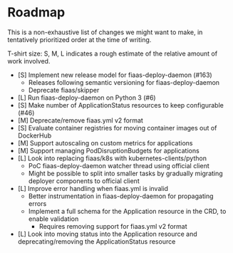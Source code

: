 # Roadmap

This is a non-exhaustive list of changes we might want to make, in tentatively prioritized order at the time of writing.

T-shirt size: S, M, L indicates a rough estimate of the relative amount of work involved.

- [S] Implement new release model for fiaas-deploy-daemon (#163)
  - Releases following semantic versioning for fiaas-deploy-daemon
  - Deprecate fiaas/skipper
- [L] Run fiaas-deploy-daemon on Python 3 (#6)
- [S] Make number of ApplicationStatus resources to keep configurable (#46)
- [M] Deprecate/remove fiaas.yml v2 format
- [S] Evaluate container registries for moving container images out of DockerHub
- [M] Support autoscaling on custom metrics for applications
- [M] Support managing PodDisruptionBudgets for applications
- [L] Look into replacing fiaas/k8s with kubernetes-clients/python
  - PoC fiaas-deploy-daemon watcher thread using official client
  - Might be  possible to split into smaller tasks by gradually migrating deployer components to official client
- [L] Improve error handling when fiaas.yml is invalid
  - Better instrumentation in fiaas-deploy-daemon for propagating errors
  - Implement a full schema for the Application resource in the CRD, to enable validation
    - Requires removing support for fiaas.yml v2 format
- [L] Look into moving status into the Application resource and deprecating/removing the ApplicationStatus resource
